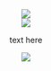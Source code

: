 <div align="center">
  <img src="https://64.media.tumblr.com/a15a327be29ffc0decc20648785843b9/2597afcf5e857fa0-ae/s1280x1920/eedc893995a9e49476388720a3f334aa468c8d19.pnj">
</div>

<div align="center">
  <img src="https://64.media.tumblr.com/240b5f7e0ec3147353a7e4b16ff4872f/6869b527f3370e87-f2/s2048x3072/e91defe5c6d333af93207f5536cf858338aeef36.pnj">
</div>

<p align="center">text here</p>

<div align="center">
  <img src="https://64.media.tumblr.com/a15a327be29ffc0decc20648785843b9/2597afcf5e857fa0-ae/s1280x1920/eedc893995a9e49476388720a3f334aa468c8d19.pnj">
</div>
